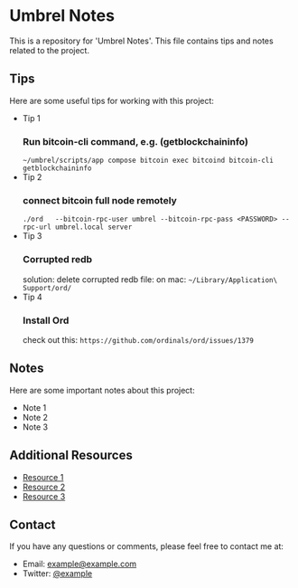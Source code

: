 # Umbrel Notes

This is a repository for 'Umbrel Notes'. This file contains tips and notes related to the project.

## Tips

Here are some useful tips for working with this project:

- Tip 1
   ### Run bitcoin-cli command, e.g. (getblockchaininfo)
   `~/umbrel/scripts/app compose bitcoin exec bitcoind bitcoin-cli getblockchaininfo`
- Tip 2
   ### connect bitcoin full node remotely
   `./ord   --bitcoin-rpc-user umbrel --bitcoin-rpc-pass <PASSWORD> --rpc-url umbrel.local server`
- Tip 3
   ### Corrupted redb
   solution:
    delete corrupted redb file:
    on mac:
    `~/Library/Application\ Support/ord/`
- Tip 4
  ### Install Ord
  check out this: `https://github.com/ordinals/ord/issues/1379`

## Notes

Here are some important notes about this project:

- Note 1
- Note 2
- Note 3

## Additional Resources

- [Resource 1](http://example.com)
- [Resource 2](http://example.com)
- [Resource 3](http://example.com)

## Contact

If you have any questions or comments, please feel free to contact me at:

- Email: example@example.com
- Twitter: [@example](http://twitter.com/example)
